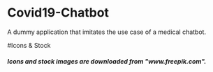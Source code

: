 # Covid19-Chatbot
A dummy application that imitates the use case of a medical chatbot.  

#Icons & Stock
<h5> Icons and stock images are downloaded from "www.freepik.com". </h5>
